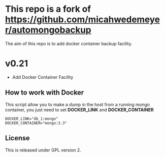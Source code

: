 # This repo is a fork of https://github.com/micahwedemeyer/automongobackup

The aim of this repo is to add docker container backup facility.

# v0.21

- Add Docker Container Facility

## How to work with Docker

This script allow you to make a dump in the host from a running mongo container, you just need to set __DOCKER_LINK__ and __DOCKER_CONTAINER__

```
DOCKER_LINK="db_1:mongo"
DOCKER_CONTAINER="mongo:3.3"
```

## License

This is released under GPL version 2.
